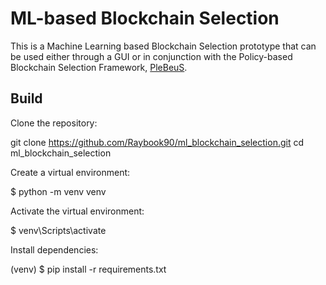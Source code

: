 # ML-based Blockchain Selection

This is a Machine Learning based Blockchain Selection prototype that can be used either through a GUI or in conjunction with the Policy-based Blockchain Selection Framework, [PleBeuS](https://github.com/Raybook90/PleBeuS-Integration).

## Build

Clone the repository:

git clone https://github.com/Raybook90/ml_blockchain_selection.git
cd ml_blockchain_selection

Create a virtual environment:

$ python -m venv venv

Activate the virtual environment:

$ venv\Scripts\activate

Install dependencies:

(venv) $ pip install -r requirements.txt


